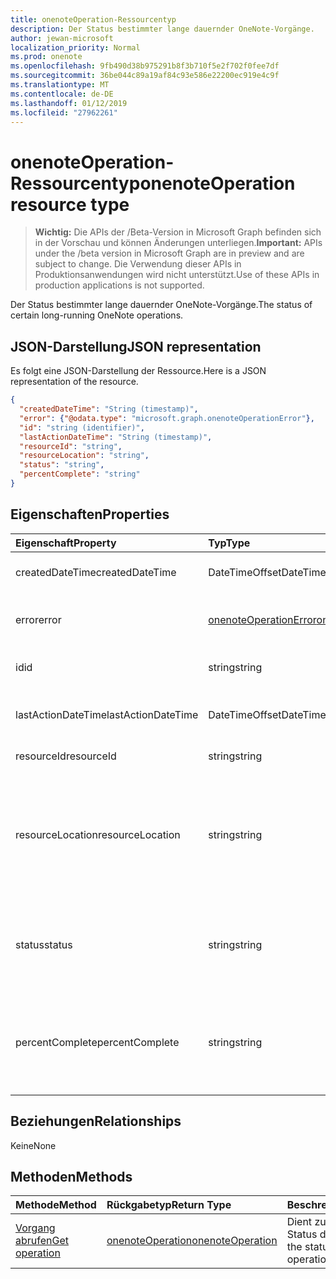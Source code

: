 ```yaml
---
title: onenoteOperation-Ressourcentyp
description: Der Status bestimmter lange dauernder OneNote-Vorgänge.
author: jewan-microsoft
localization_priority: Normal
ms.prod: onenote
ms.openlocfilehash: 9fb490d38b975291b8f3b710f5e2f702f0fee7df
ms.sourcegitcommit: 36be044c89a19af84c93e586e22200ec919e4c9f
ms.translationtype: MT
ms.contentlocale: de-DE
ms.lasthandoff: 01/12/2019
ms.locfileid: "27962261"
---
```

# <a name="onenoteoperation-resource-type"></a><span data-ttu-id="5cff5-103">onenoteOperation-Ressourcentyp</span><span class="sxs-lookup"><span data-stu-id="5cff5-103">onenoteOperation resource type</span></span>

> <span data-ttu-id="5cff5-104">**Wichtig:** Die APIs der /Beta-Version in Microsoft Graph befinden sich in der Vorschau und können Änderungen unterliegen.</span><span class="sxs-lookup"><span data-stu-id="5cff5-104">**Important:** APIs under the /beta version in Microsoft Graph are in preview and are subject to change.</span></span> <span data-ttu-id="5cff5-105">Die Verwendung dieser APIs in Produktionsanwendungen wird nicht unterstützt.</span><span class="sxs-lookup"><span data-stu-id="5cff5-105">Use of these APIs in production applications is not supported.</span></span>

<span data-ttu-id="5cff5-106">Der Status bestimmter lange dauernder OneNote-Vorgänge.</span><span class="sxs-lookup"><span data-stu-id="5cff5-106">The status of certain long-running OneNote operations.</span></span>

## <a name="json-representation"></a><span data-ttu-id="5cff5-107">JSON-Darstellung</span><span class="sxs-lookup"><span data-stu-id="5cff5-107">JSON representation</span></span>

<span data-ttu-id="5cff5-108">Es folgt eine JSON-Darstellung der Ressource.</span><span class="sxs-lookup"><span data-stu-id="5cff5-108">Here is a JSON representation of the resource.</span></span>

<!-- {
  "blockType": "resource",
  "optionalProperties": [

  ],
  "@odata.type": "microsoft.graph.onenoteOperation"
}-->

```json
{
  "createdDateTime": "String (timestamp)",
  "error": {"@odata.type": "microsoft.graph.onenoteOperationError"},
  "id": "string (identifier)",
  "lastActionDateTime": "String (timestamp)",
  "resourceId": "string",
  "resourceLocation": "string",
  "status": "string",
  "percentComplete": "string"
}

```
## <a name="properties"></a><span data-ttu-id="5cff5-109">Eigenschaften</span><span class="sxs-lookup"><span data-stu-id="5cff5-109">Properties</span></span>
| <span data-ttu-id="5cff5-110">Eigenschaft</span><span class="sxs-lookup"><span data-stu-id="5cff5-110">Property</span></span>     | <span data-ttu-id="5cff5-111">Typ</span><span class="sxs-lookup"><span data-stu-id="5cff5-111">Type</span></span>   |<span data-ttu-id="5cff5-112">Beschreibung</span><span class="sxs-lookup"><span data-stu-id="5cff5-112">Description</span></span>|
|:---------------|:--------|:----------|
|<span data-ttu-id="5cff5-113">createdDateTime</span><span class="sxs-lookup"><span data-stu-id="5cff5-113">createdDateTime</span></span>| <span data-ttu-id="5cff5-114">DateTimeOffset</span><span class="sxs-lookup"><span data-stu-id="5cff5-114">DateTimeOffset</span></span> |<span data-ttu-id="5cff5-115">Die Startzeit des Vorgangs.</span><span class="sxs-lookup"><span data-stu-id="5cff5-115">The start time of the operation.</span></span>|
|<span data-ttu-id="5cff5-116">error</span><span class="sxs-lookup"><span data-stu-id="5cff5-116">error</span></span>|[<span data-ttu-id="5cff5-117">onenoteOperationError</span><span class="sxs-lookup"><span data-stu-id="5cff5-117">onenoteOperationError</span></span>](onenoteoperationerror.md)|<span data-ttu-id="5cff5-118">Der Fehler, der vom Vorgang zurückgegeben wird.</span><span class="sxs-lookup"><span data-stu-id="5cff5-118">The error returned by the operation.</span></span>|
|<span data-ttu-id="5cff5-119">id</span><span class="sxs-lookup"><span data-stu-id="5cff5-119">id</span></span>|<span data-ttu-id="5cff5-120">string</span><span class="sxs-lookup"><span data-stu-id="5cff5-120">string</span></span>|<span data-ttu-id="5cff5-121">Die Vorgangs-ID. Schreibgeschützt.</span><span class="sxs-lookup"><span data-stu-id="5cff5-121">The operation id. Read-only.</span></span>|
|<span data-ttu-id="5cff5-122">lastActionDateTime</span><span class="sxs-lookup"><span data-stu-id="5cff5-122">lastActionDateTime</span></span>| <span data-ttu-id="5cff5-123">DateTimeOffset</span><span class="sxs-lookup"><span data-stu-id="5cff5-123">DateTimeOffset</span></span> |<span data-ttu-id="5cff5-124">Der Zeitpunkt der letzten Aktion des Vorgangs.</span><span class="sxs-lookup"><span data-stu-id="5cff5-124">The time of the last action of the operation.</span></span>|
|<span data-ttu-id="5cff5-125">resourceId</span><span class="sxs-lookup"><span data-stu-id="5cff5-125">resourceId</span></span>|<span data-ttu-id="5cff5-126">string</span><span class="sxs-lookup"><span data-stu-id="5cff5-126">string</span></span>|<span data-ttu-id="5cff5-127">Die Ressourcen-ID.</span><span class="sxs-lookup"><span data-stu-id="5cff5-127">The resource id.</span></span>|
|<span data-ttu-id="5cff5-128">resourceLocation</span><span class="sxs-lookup"><span data-stu-id="5cff5-128">resourceLocation</span></span>|<span data-ttu-id="5cff5-129">string</span><span class="sxs-lookup"><span data-stu-id="5cff5-129">string</span></span>|<span data-ttu-id="5cff5-p102">Der Ressourcen-URI für das Objekt. Beispielsweise der Ressource-URI für eine kopierte Seite oder einen kopierten Abschnitt.</span><span class="sxs-lookup"><span data-stu-id="5cff5-p102">The resource URI for the object. For example, the resource URI for a copied page or section.</span></span> |
|<span data-ttu-id="5cff5-132">status</span><span class="sxs-lookup"><span data-stu-id="5cff5-132">status</span></span>|<span data-ttu-id="5cff5-133">string</span><span class="sxs-lookup"><span data-stu-id="5cff5-133">string</span></span>|<span data-ttu-id="5cff5-134">Der aktuellen Status des Vorgangs: `notstarted`, `running`, `completed`, `failed`</span><span class="sxs-lookup"><span data-stu-id="5cff5-134">The current status of the operation: `notstarted`, `running`, `completed`, `failed`</span></span> |
|<span data-ttu-id="5cff5-135">percentComplete</span><span class="sxs-lookup"><span data-stu-id="5cff5-135">percentComplete</span></span>|<span data-ttu-id="5cff5-136">string</span><span class="sxs-lookup"><span data-stu-id="5cff5-136">string</span></span>|<span data-ttu-id="5cff5-137">Der abgeschlossene Prozentsatz des Vorgangs, sofern der Vorgang noch den Status `running` hat.</span><span class="sxs-lookup"><span data-stu-id="5cff5-137">The operation percent complete if the operation is still in `running` status</span></span>

## <a name="relationships"></a><span data-ttu-id="5cff5-138">Beziehungen</span><span class="sxs-lookup"><span data-stu-id="5cff5-138">Relationships</span></span>
<span data-ttu-id="5cff5-139">Keine</span><span class="sxs-lookup"><span data-stu-id="5cff5-139">None</span></span>


## <a name="methods"></a><span data-ttu-id="5cff5-140">Methoden</span><span class="sxs-lookup"><span data-stu-id="5cff5-140">Methods</span></span>

| <span data-ttu-id="5cff5-141">Methode</span><span class="sxs-lookup"><span data-stu-id="5cff5-141">Method</span></span>           | <span data-ttu-id="5cff5-142">Rückgabetyp</span><span class="sxs-lookup"><span data-stu-id="5cff5-142">Return Type</span></span>    |<span data-ttu-id="5cff5-143">Beschreibung</span><span class="sxs-lookup"><span data-stu-id="5cff5-143">Description</span></span>|
|:---------------|:--------|:----------|
|[<span data-ttu-id="5cff5-144">Vorgang abrufen</span><span class="sxs-lookup"><span data-stu-id="5cff5-144">Get operation</span></span>](../api/onenoteoperation-get.md) | [<span data-ttu-id="5cff5-145">onenoteOperation</span><span class="sxs-lookup"><span data-stu-id="5cff5-145">onenoteOperation</span></span>](onenoteoperation.md) |<span data-ttu-id="5cff5-146">Dient zum Abrufen des Status des Vorgangs.</span><span class="sxs-lookup"><span data-stu-id="5cff5-146">Get the status of the operation.</span></span> |

<!-- uuid: 8fcb5dbc-d5aa-4681-8e31-b001d5168d79
2015-10-25 14:57:30 UTC -->
<!-- {
  "type": "#page.annotation",
  "description": "onenoteOperation resource",
  "keywords": "",
  "section": "documentation",
  "tocPath": ""
}-->
